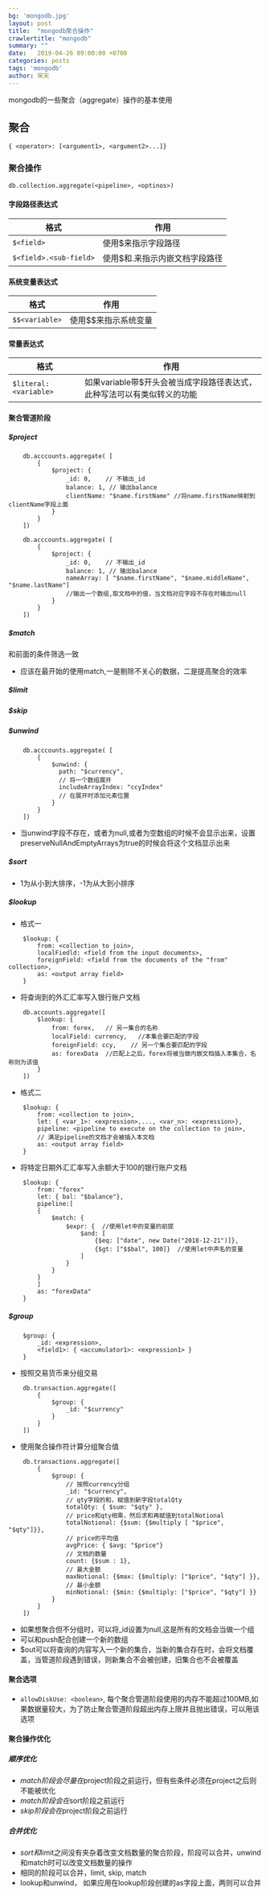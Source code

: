 ```yaml
---
bg: 'mongodb.jpg'
layout: post
title:  "mongodb聚合操作"
crawlertitle: "mongodb"
summary: ""
date:   2019-04-26 09:00:00 +0700
categories: posts
tags: 'mongodb'
author: 宋天
---
```



mongodb的一些聚合（aggregate）操作的基本使用 

## 聚合

`{ <operator>: [<argument1>, <argument2>...]}`

### 聚合操作

`db.collection.aggregate(<pipeline>, <optinos>)`

#### 字段路径表达式

| 格式                   | 作用                           |
| ---------------------- | ------------------------------ |
| `$<field>`             | 使用$来指示字段路径            |
| `$<field>.<sub-field>` | 使用$和.来指示内嵌文档字段路径 |

#### 系统变量表达式

| 格式           | 作用                 |
| -------------- | -------------------- |
| `$$<variable>` | 使用$$来指示系统变量 |


#### 常量表达式

| 格式                   | 作用                                                                    |
| ---------------------- | ----------------------------------------------------------------------- |
| `$literal: <variable>` | 如果variable带$开头会被当成字段路径表达式，此种写法可以有类似转义的功能 |


#### 聚合管道阶段

##### $project
```
    db.acccounts.aggregate( [
        {
            $project: {
                _id: 0,    // 不输出_id
                balance: 1, // 输出balance
                clientName: "$name.firstName" //将name.firstName映射到clientName字段上面
            }
        }
    ])
```

```
    db.acccounts.aggregate( [
        {
            $project: {
                _id: 0,    // 不输出_id
                balance: 1, // 输出balance
                nameArray: [ "$name.firstName", "$name.middleName", "$name.lastName"] 
                //输出一个数组,取文档中的值，当文档对应字段不存在时输出null
            }
        }
    ])
```

##### $match
和前面的条件筛选一致

- 应该在最开始的使用match,一是剔除不关心的数据，二是提高聚合的效率

##### $limit
##### $skip

##### $unwind

```
    db.acccounts.aggregate( [
        {
            $unwind: {
              path: "$currency",
              // 将一个数组展开
              includeArrayIndex: "ccyIndex"
              // 在展开时添加元素位置
            }
        }
    ])
```
- 当unwind字段不存在，或者为null,或者为空数组的时候不会显示出来，设置preserveNullAndEmptyArrays为true的时候会将这个文档显示出来

##### $sort
- 1为从小到大排序，-1为从大到小排序

##### $lookup
- 格式一
```
    $lookup: {
        from: <collection to join>,
        localFiedld: <field from the input documents>,
        foreignField: <field from the documents of the "from" collection>,
        as: <output array field>
    }

```
- 将查询到的外汇汇率写入银行账户文档

```
    db.accounts.aggregate([
        $lookup: {
            from: forex,   // 另一集合的名称
            localField: currency,   //本集合要匹配的字段
            foreignField: ccy,    // 另一个集合要匹配的字段
            as: forexData  //匹配上之后，forex将被当做内嵌文档插入本集合，名称则为该值
        }
    ])
```
- 格式二
```
    $lookup: {
        from: <collection to join>,
        let: { <var_1>: <expression>,..., <var_n>: <expression>},
        pipeline: <pipeline to execute on the collection to join>,
        // 满足pipeline的文档才会被插入本文档
        as: <output array field>
    }

```
 - 将特定日期外汇汇率写入余额大于100的银行账户文档
 
```
    $lookup: {
        from: "forex"
        let: { bal: "$balance"},
        pipeline:[
        {
            $match: {
                $expr: {  //使用let中的变量的前提
                    $and: [
                        {$eq: ["date", new Date("2018-12-21")]},
                        {$gt: ["$$bal", 100]}  //使用let中声名的变量
                    ]
                }
            }
        }
        ]
        as: "forexData"
    }

```

##### $group

```
    $group: {
        _id: <expression>,
        <field1>: { <accumulator1>: <expression1> }
    }
```
- 按照交易货币来分组交易
```
    db.transaction.aggregate([
        {
            $group: {
                _id: "$currency"
            }
        }
    ])
```
- 使用聚合操作符计算分组聚合值
```
    db.transactions.aggregate([
        {
            $group: {
                // 按照currency分组
                _id: "$currency",
                // qty字段的和，赋值到新字段totalQty
                totalQty: { $sum: "$qty" },
                // price和qty相乘，然后求和再赋值到totalNotional
                totalNotional: {$sum: {$multiply [ "$price", "$qty"]}},
                // price的平均值
                avgPrice: { $avg: "$price"}
                // 文档的数量
                count: {$sum : 1},
                // 最大金额
                maxNotional: {$max: {$multiply: ["$price", "$qty"] }},
                // 最小金额 
                minNotional: {$min: {$multiply: ["$price", "$qty"] }}
            }
        }
    ])
```
- 如果想聚合但不分组时，可以将_id设置为null,这是所有的文档会当做一个组
- 可以和push配合创建一个新的数组
- $out可以将查询的内容写入一个新的集合，当新的集合存在时，会将文档覆盖，当管道阶段遇到错误，则新集合不会被创建，旧集合也不会被覆盖


#### 聚合选项

- `allowDiskUse: <boolean>`, 每个聚合管道阶段使用的内存不能超过100MB,如果数据量较大，为了防止聚合管道阶段超出内存上限并且抛出错误，可以用该选项


#### 聚合操作优化
##### 顺序优化
- $match阶段会尽量在$project阶段之前运行，但有些条件必须在project之后则不能被优化
- $match阶段会在$sort阶段之前运行
- $skip阶段会在$project阶段之前运行
##### 合并优化
- $sort和$limit之间没有夹杂着改变文档数量的聚合阶段，阶段可以合并，unwind和match时可以改变文档数量的操作
- 相同的阶段可以合并，limit, skip, match
- lookup和unwind， 如果应用在lookup阶段创建的as字段上面，两则可以合并